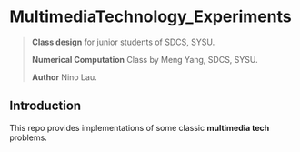 # MultimediaTechnology_Experiments

> **Class design** for junior students of SDCS, SYSU. 
> 
> **Numerical Computation** Class by Meng Yang, SDCS, SYSU. 
> 
> **Author** Nino Lau.


## Introduction

This repo provides implementations of some classic **multimedia tech** problems.
